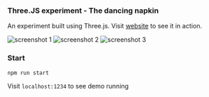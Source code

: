 ### Three.JS experiment - The dancing napkin
An experiment built using Three.js. Visit [website](https://three-js-dancing-napkin.now.sh/) to see it in action.

![screenshot 1](https://raw.githubusercontent.com/tjinauyeung/three-js-dancing-napkin/master/src/static/images/screenshot-1.png)
![screenshot 2](https://raw.githubusercontent.com/tjinauyeung/three-js-dancing-napkin/master/src/static/images/screenshot-2.png)
![screenshot 3](https://raw.githubusercontent.com/tjinauyeung/three-js-dancing-napkin/master/src/static/images/screenshot-3.png)

### Start
```
npm run start
```

Visit `localhost:1234` to see demo running
